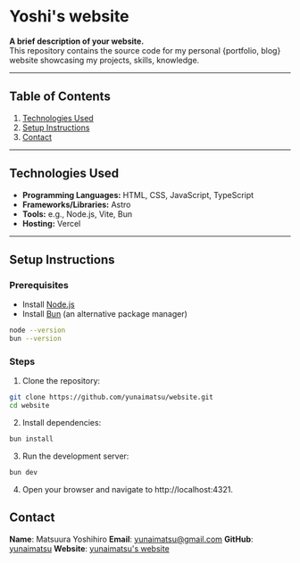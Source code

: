 # Yoshi's website

**A brief description of your website.**  
This repository contains the source code for my personal {portfolio, blog} website showcasing my projects, skills, knowledge.

---

## Table of Contents

1. [Technologies Used](#technologies-used)  
1. [Setup Instructions](#setup-instructions)  
1. [Contact](#contact)  

---

## Technologies Used

- **Programming Languages:** HTML, CSS, JavaScript, TypeScript
- **Frameworks/Libraries:** Astro
- **Tools:** e.g., Node.js, Vite, Bun
- **Hosting:** Vercel

---

## Setup Instructions

### Prerequisites

- Install [Node.js](https://nodejs.org/)
- Install [Bun](https://bun.sh/) (an alternative package manager)

```sh
node --version
bun --version
```

### Steps
1. Clone the repository:
```sh
git clone https://github.com/yunaimatsu/website.git
cd website
```

2. Install dependencies:
```sh
bun install
```

3. Run the development server:
```sh
bun dev
```

4. Open your browser and navigate to http://localhost:4321.

<!-- ## Usage
Describe how the website can be used, e.g., navigating through pages, interacting with features, or how to test the deployment. -->

## Contact
**Name**: Matsuura Yoshihiro
**Email**: yunaimatsu@gmail.com
**GitHub**: [yunaimatsu](https://github.com/yunaimatsu)
**Website**: [yunaimatsu's website](yunaimatsu.com)